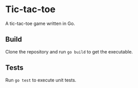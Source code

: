 # Tic-tac-toe

A tic-tac-toe game written in Go.


## Build

Clone the repository and run `go build` to get the executable.


## Tests

Run `go test` to execute unit tests.

